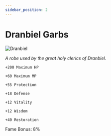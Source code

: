 ```yaml
---
sidebar_position: 2
---
```


# Dranbiel Garbs

![Dranbiel](https://vwiki.valorserver.com/api/item/picture/dranbiel%20garbs)

<i>A robe used by the great holy clerics of Dranbiel.</i>

    +200 Maximum HP
    
    +60 Maximum MP
    
    +55 Protection
    
    +18 Defense
    
    +12 Vitality
    
    +12 Wisdom
    
    +40 Restoration
    
Fame Bonus: 8%
